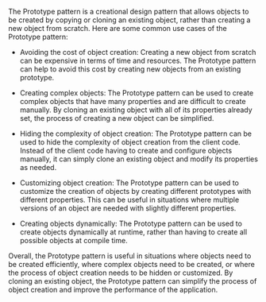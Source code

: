 The Prototype pattern is a creational design pattern that allows objects to be created by copying or cloning an existing object, rather than creating a new object from scratch. Here are some common use cases of the Prototype pattern:

- Avoiding the cost of object creation: Creating a new object from scratch can be expensive in terms of time and resources. The Prototype pattern can help to avoid this cost by creating new objects from an existing prototype.


- Creating complex objects: The Prototype pattern can be used to create complex objects that have many properties and are difficult to create manually. By cloning an existing object with all of its properties already set, the process of creating a new object can be simplified.


- Hiding the complexity of object creation: The Prototype pattern can be used to hide the complexity of object creation from the client code. Instead of the client code having to create and configure objects manually, it can simply clone an existing object and modify its properties as needed.


- Customizing object creation: The Prototype pattern can be used to customize the creation of objects by creating different prototypes with different properties. This can be useful in situations where multiple versions of an object are needed with slightly different properties.


- Creating objects dynamically: The Prototype pattern can be used to create objects dynamically at runtime, rather than having to create all possible objects at compile time.


Overall, the Prototype pattern is useful in situations where objects need to be created efficiently, where complex objects need to be created, or where the process of object creation needs to be hidden or customized. By cloning an existing object, the Prototype pattern can simplify the process of object creation and improve the performance of the application.